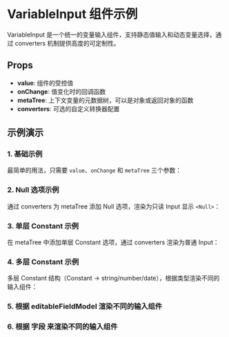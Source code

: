 # VariableInput 组件示例

VariableInput 是一个统一的变量输入组件，支持静态值输入和动态变量选择，通过 converters 机制提供高度的可定制性。

## Props

- **value**: 组件的受控值
- **onChange**: 值变化时的回调函数
- **metaTree**: 上下文变量的元数据树，可以是对象或返回对象的函数
- **converters**: 可选的自定义转换器配置

## 示例演示

### 1. 基础示例

最简单的用法，只需要 `value`、`onChange` 和 `metaTree` 三个参数：

<code src="./basic.tsx"></code>

### 2. Null 选项示例

通过 converters 为 metaTree 添加 Null 选项，渲染为只读 Input 显示 `<Null>`：

<code src="./null-option.tsx"></code>

### 3. 单层 Constant 示例

在 metaTree 中添加单层 Constant 选项，通过 converters 渲染为普通 Input：

<code src="./single-constant.tsx"></code>

### 4. 多层 Constant 示例

多层 Constant 结构（Constant → string/number/date），根据类型渲染不同的输入组件：

<code src="./multi-constant.tsx"></code>

### 5. 根据 editableFieldModel 渲染不同的输入组件

### 6. 根据 字段 来渲染不同的输入组件
